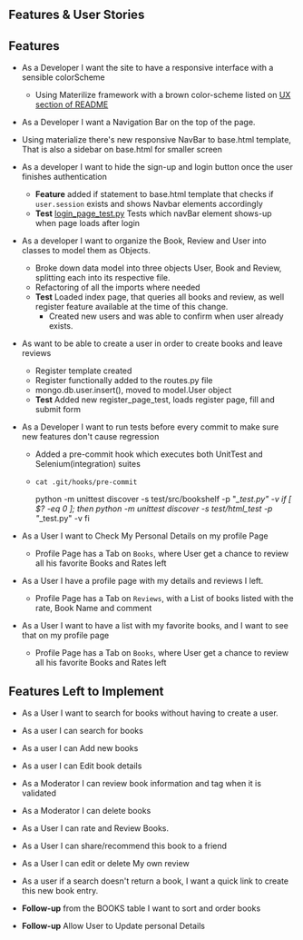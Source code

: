 Features & User Stories
---

## Features

- As a Developer I want the site to have a responsive interface with a sensible colorScheme
  - Using Materilize framework with a brown color-scheme listed
    on [UX section of README](https://github.com/diogo-pessoa/the-bookshelf#ux)

- As a Developer I want a Navigation Bar on the top of the page.
- Using materialize there's new responsive NavBar to base.html template, That is also a sidebar on base.html for smaller
  screen

- As a developer I want to hide the sign-up and login button once the user finishes authentication
  - **Feature** added if statement to base.html template that checks if `user.session` exists and shows Navbar elements
    accordingly
  - **Test** [login_page_test.py](https://github.com/diogo-pessoa/the-bookshelf/blob/master/test/html_test/login_page_test.py)
    Tests which navBar element shows-up when page loads after login
- As a developer I want to organize the Book, Review and User into classes to model them as Objects.
  - Broke down data model into three objects User, Book and Review, splitting each into its respective file.
  - Refactoring of all the imports where needed
  - **Test** Loaded index page, that queries all books and review, as well register feature available at the time of
    this change.
    - Created new users and was able to confirm when user already exists.
- As want to be able to create a user in order to create books and leave reviews
  - Register template created
  - Register functionally added to the routes.py file
  - mongo.db.user.insert(), moved to model.User object
  - **Test** Added new register_page_test, loads register page, fill and submit form
  
- As a Developer I want to run tests before every commit to make sure new features don't cause regression
  - Added a pre-commit hook which executes both UnitTest and Selenium(integration) suites
  - `cat .git/hooks/pre-commit`
    
      
      python -m unittest discover -s test/src/bookshelf -p "*_test.py" -v
      if [ $? -eq 0 ]; then
            python -m unittest discover -s test/html_test -p "*_test.py" -v
      fi

- As a User I want to Check My Personal Details on my profile Page
  - Profile Page has a Tab on `Books`, where User get a chance to review all his favorite Books and Rates left

- As a User I have a profile page with my details and reviews I left.
  - Profile Page has a Tab on `Reviews`, with a List of books listed with the rate, Book Name and comment

- As a User I want to have a list with my favorite books, and I want to see that on my profile page
  - Profile Page has a Tab on `Books`, where User get a chance to review all his favorite Books and Rates left

## Features Left to Implement

- As a User I want to search for books without having to create a user.

- As a user I can search for books

- As a user I can Add new books

- As a user I can Edit book details

- As a Moderator I can review book information and tag when it is validated

- As a Moderator I can delete books

- As a User I can rate and Review Books.

- As a User I can share/recommend this book to a friend

- As a User I can edit or delete My own review

-  As a user if a search doesn't return a book, I want a quick link to create this new book entry.

- **Follow-up** from the BOOKS table I want to sort and order books

- **Follow-up** Allow User to Update personal Details